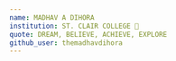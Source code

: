 ```yaml
---
name: MADHAV A DIHORA
institution: ST. CLAIR COLLEGE 🚩 
quote: DREAM, BELIEVE, ACHIEVE, EXPLORE 
github_user: themadhavdihora
---
```

